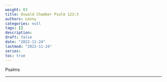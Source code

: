 ```yaml
---
weight: 03
title: Oswald Chamber Psalm 123:3
authors: Lenny
categories: null
tags: []
description: 
draft: false
date: "2022-11-24"
lastmod: "2022-11-24"
series: 
toc: true
---
```

Psalms
<!--more-->
---


